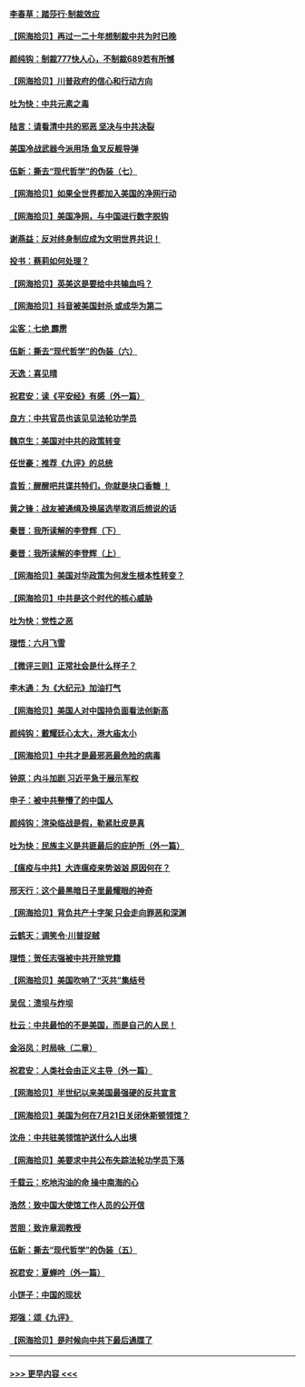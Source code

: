 #### [李春草：踏莎行·制裁效应](../pages/nsc993/n12318290.md?t=08101702) 
#### [【网海拾贝】再过一二十年想制裁中共为时已晚](../pages/nsc993/n12318195.md?t=08101702) 
#### [颜纯钩：制裁777快人心，不制裁689若有所憾](../pages/nsc993/n12316912.md?t=08101702) 
#### [【网海拾贝】川普政府的信心和行动方向](../pages/nsc993/n12316673.md?t=08101702) 
#### [吐为快：中共元素之毒](../pages/nsc993/n12316547.md?t=08101702) 
#### [陆言：请看清中共的邪恶 坚决与中共决裂](../pages/nsc993/n12315784.md?t=08101702) 
#### [美国冷战武器今派用场 鱼叉反舰导弹](../pages/nsc993/n12316258.md?t=08101702) 
#### [伍新：撕去“现代哲学”的伪装（七）](../pages/nsc993/n12315846.md?t=08101702) 
#### [【网海拾贝】如果全世界都加入美国的净网行动](../pages/nsc993/n12315588.md?t=08101702) 
#### [【网海拾贝】美国净网，与中国进行数字脱钩](../pages/nsc993/n12312813.md?t=08101702) 
#### [谢燕益：反对终身制应成为文明世界共识！](../pages/nsc993/n12310465.md?t=08101702) 
#### [投书：蔡莉如何处理？](../pages/nsc993/n12310224.md?t=08101702) 
#### [【网海拾贝】英美这是要给中共输血吗？](../pages/nsc993/n12307646.md?t=08101702) 
#### [【网海拾贝】抖音被美国封杀 或成华为第二](../pages/nsc993/n12305277.md?t=08101702) 
#### [尘客：七绝 霹雳](../pages/nsc993/n12304053.md?t=08101702) 
#### [伍新：撕去“现代哲学”的伪装（六）](../pages/nsc993/n12303243.md?t=08101702) 
#### [天逸：喜见晴](../pages/nsc993/n12303226.md?t=08101702) 
#### [祝君安：读《平安经》有感（外一篇）](../pages/nsc993/n12303170.md?t=08101702) 
#### [良方：中共官员也该见见法轮功学员](../pages/nsc993/n12302985.md?t=08101702) 
#### [魏京生：美国对中共的政策转变](../pages/nsc993/n12302929.md?t=08101702) 
#### [任世豪：推荐《九评》的总统](../pages/nsc993/n12302838.md?t=08101702) 
#### [袁哲：醒醒吧共谍共特们，你就是块口香糖 ！](../pages/nsc993/n12302678.md?t=08101702) 
#### [黄之锋：战友被通缉及换届选举取消后想说的话](../pages/nsc993/n12302681.md?t=08101702) 
#### [秦晋：我所读解的李登辉（下）](../pages/nsc993/n12302171.md?t=08101702) 
#### [秦晋：我所读解的李登辉（上）](../pages/nsc993/n12301979.md?t=08101702) 
#### [【网海拾贝】美国对华政策为何发生根本性转变？](../pages/nsc993/n12302091.md?t=08101702) 
#### [【网海拾贝】中共是这个时代的核心威胁](../pages/nsc993/n12300541.md?t=08101702) 
#### [吐为快：党性之恶](../pages/nsc993/n12300263.md?t=08101702) 
#### [理悟：六月飞雪](../pages/nsc993/n12300243.md?t=08101702) 
#### [【微评三则】正常社会是什么样子？](../pages/nsc993/n12300228.md?t=08101702) 
#### [李木通：为《大纪元》加油打气](../pages/nsc993/n12280363.md?t=08101702) 
#### [【网海拾贝】美国人对中国持负面看法创新高](../pages/nsc993/n12298720.md?t=08101702) 
#### [颜纯钩：戴耀廷心太大，港大庙太小](../pages/nsc993/n12297682.md?t=08101702) 
#### [【网海拾贝】中共才是最邪恶最危险的病毒](../pages/nsc993/n12296470.md?t=08101702) 
#### [钟原：内斗加剧 习近平急于展示军权](../pages/nsc993/n12292544.md?t=08101702) 
#### [申子：被中共整懵了的中国人](../pages/nsc993/n12291389.md?t=08101702) 
#### [颜纯钩：渲染临战是假，勒紧肚皮是真](../pages/nsc993/n12290945.md?t=08101702) 
#### [吐为快：民族主义是共匪最后的庇护所（外一篇）](../pages/nsc993/n12290887.md?t=08101702) 
#### [【瘟疫与中共】大连瘟疫来势汹汹 原因何在？](../pages/nsc993/n12287474.md?t=08101702) 
#### [邢天行：这个最黑暗日子里最耀眼的神奇](../pages/nsc993/n12289882.md?t=08101702) 
#### [【网海拾贝】背负共产十字架 只会走向罪恶和深渊](../pages/nsc993/n12288290.md?t=08101702) 
#### [云鹤天：调笑令·川普捉贼](../pages/nsc993/n12285672.md?t=08101702) 
#### [理悟：贺任志强被中共开除党籍](../pages/nsc993/n12285597.md?t=08101702) 
#### [【网海拾贝】美国吹响了“灭共”集结号](../pages/nsc993/n12284522.md?t=08101702) 
#### [吴侃：溃坝与炸坝](../pages/nsc993/n12283593.md?t=08101702) 
#### [杜云：中共最怕的不是美国，而是自己的人民！](../pages/nsc993/n12282935.md?t=08101702) 
#### [金浴凤：时局咏（二章）](../pages/nsc993/n12282923.md?t=08101702) 
#### [祝君安：人类社会由正义主导（外一篇）](../pages/nsc993/n12282809.md?t=08101702) 
#### [【网海拾贝】半世纪以来美国最强硬的反共宣言](../pages/nsc993/n12282656.md?t=08101702) 
#### [【网海拾贝】美国为何在7月21日关闭休斯顿领馆？](../pages/nsc993/n12279731.md?t=08101702) 
#### [沈舟：中共驻美领馆护送什么人出境](../pages/nsc993/n12278949.md?t=08101702) 
#### [【网海拾贝】美要求中共公布失踪法轮功学员下落](../pages/nsc993/n12277656.md?t=08101702) 
#### [千载云：吃地沟油的命 操中南海的心](../pages/nsc993/n12277533.md?t=08101702) 
#### [浩然：致中国大使馆工作人员的公开信](../pages/nsc993/n12277436.md?t=08101702) 
#### [苦胆：致许章润教授](../pages/nsc993/n12274876.md?t=08101702) 
#### [伍新：撕去“现代哲学”的伪装（五）](../pages/nsc993/n12274833.md?t=08101702) 
#### [祝君安：夏蝉吟（外一篇）](../pages/nsc993/n12274794.md?t=08101702) 
#### [小饼子：中国的现状](../pages/nsc993/n12274774.md?t=08101702) 
#### [郑强：颂《九评》](../pages/nsc993/n12274570.md?t=08101702) 
#### [【网海拾贝】是时候向中共下最后通牒了](../pages/nsc993/n12274156.md?t=08101702) 

----
#### [ >>> 更早内容 <<< ](../indexes/nsc993-earlier.md)

